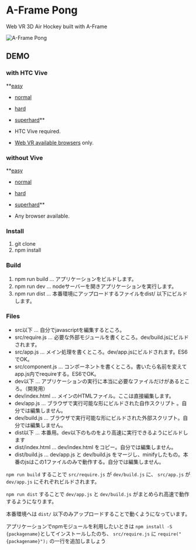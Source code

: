 # A-Frame Pong

Web VR 3D Air Hockey built with A-Frame

![A-Frame Pong](https://media.giphy.com/media/xUPGcAotzh2eKwIB0c/giphy.gif)

## DEMO
### with HTC Vive
**[easy](https://jujunjun110.github.io/aframe-pong/?mode=easy)
 - [normal](https://jujunjun110.github.io/aframe-pong/?mode=normal)
 - [hard](https://jujunjun110.github.io/aframe-pong/?mode=hard)
 - [superhard](https://jujunjun110.github.io/aframe-pong/?mode=superhard)**


- HTC Vive required.
- [Web VR available browsers](https://webvr.info/) only.

### without Vive
**[easy](https://jujunjun110.github.io/aframe-pong/?mode=easy&head)
 - [normal](https://jujunjun110.github.io/aframe-pong/?mode=normal&head)
 - [hard](https://jujunjun110.github.io/aframe-pong/?mode=hard&head)
 - [superhard](https://jujunjun110.github.io/aframe-pong/?mode=superhard&head)**

- Any browser available.


### Install

1. git clone
2. npm install

### Build

1. npm run build ... アプリケーションをビルドします。
2. npm run dev ... nodeサーバーを開きアプリケーションを実行します。
3. npm run dist ... 本番環境にアップロードするファイルをdist/ 以下にビルドします。

### Files

- src以下 ... 自分でjavascriptを編集するところ。
 - src/require.js ... 必要な外部モジュールを書くところ。dev/build.jsにビルドされます。
 - src/app.js ... メイン処理を書くところ。dev/app.jsにビルドされます。ES6でOK。
 - src/component.js ... コンポーネントを書くところ。書いたら名前を変えてapp.js内でrequireする。ES6でOK。
- dev以下 ... アプリケーションの実行に本当に必要なファイルだけがあるところ。（開発用）
 - dev/index.html ... メインのHTMLファイル。ここは直接編集します。
 - dev/app.js ... ブラウザで実行可能な形にビルドされた自作スクリプト   。自分では編集しません。
 - dev/build.js ... ブラウザで実行可能な形にビルドされた外部スクリプト。自分では編集しません。
- dist以下 ... 本番用。dev以下のものをより高速に実行できるようにビルドします
 - dist/index.html ... dev/index.html をコピー。自分では編集しません。
 - dist/build.js ... dev/app.js と dev/build.js をマージし、minifyしたもの。本番のjsはこの1ファイルのみで動作する。自分では編集しません。



`npm run build` することで `src/require.js` が `dev/build.js` に、 `src/app.js` が `dev/app.js` にそれぞれビルドされます。

`npm run dist` することで `dev/app.js` と `dev/build.js` がまとめられ高速で動作するようになります。

本番環境へは `dist/` 以下のみアップロードすることで動くようになっています。

アプリケーションでnpmモジュールを利用したいときは `npm install -S {packagename}`としてインストールしたのち、
`src/require.js` に `require("{packagename}");` の一行を追加しましょう
